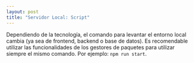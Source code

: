 ```yaml
---
layout: post
title: "Servidor Local: Script"
---
```

Dependiendo de la tecnología, el comando para levantar el<!--more--> entorno local cambia (ya sea de frontend, backend o base de datos). Es recomendable utilizar las funcionalidades de los gestores de paquetes para utilizar siempre el mismo comando. Por ejemplo: `npm run start`.